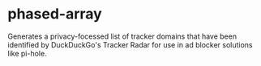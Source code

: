 # phased-array
Generates a privacy-focessed list of tracker domains that have been identified by DuckDuckGo's Tracker Radar for use in ad blocker solutions like pi-hole.
